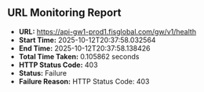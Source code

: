 ## URL Monitoring Report

- **URL:** https://api-gw1-prod1.fisglobal.com/gw/v1/health
- **Start Time:** 2025-10-12T20:37:58.032564
- **End Time:** 2025-10-12T20:37:58.138426
- **Total Time Taken:** 0.105862 seconds
- **HTTP Status Code:** 403
- **Status:** Failure
- **Failure Reason:** HTTP Status Code: 403
